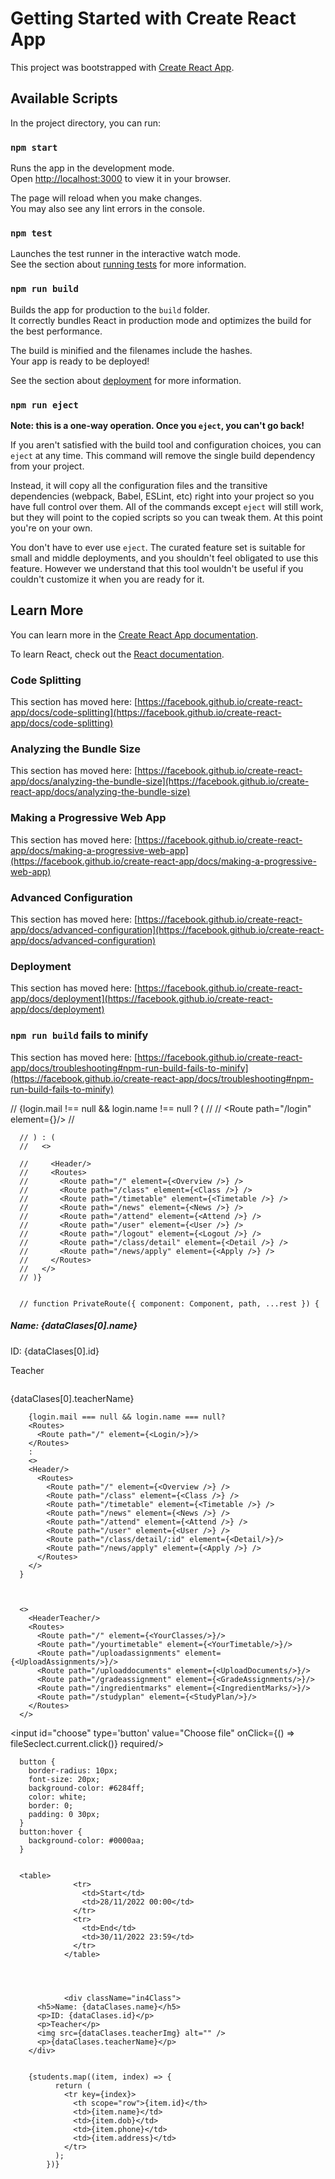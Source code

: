 # Getting Started with Create React App

This project was bootstrapped with [Create React App](https://github.com/facebook/create-react-app).

## Available Scripts

In the project directory, you can run:

### `npm start`

Runs the app in the development mode.\
Open [http://localhost:3000](http://localhost:3000) to view it in your browser.

The page will reload when you make changes.\
You may also see any lint errors in the console.

### `npm test`

Launches the test runner in the interactive watch mode.\
See the section about [running tests](https://facebook.github.io/create-react-app/docs/running-tests) for more information.

### `npm run build`

Builds the app for production to the `build` folder.\
It correctly bundles React in production mode and optimizes the build for the best performance.

The build is minified and the filenames include the hashes.\
Your app is ready to be deployed!

See the section about [deployment](https://facebook.github.io/create-react-app/docs/deployment) for more information.

### `npm run eject`

**Note: this is a one-way operation. Once you `eject`, you can't go back!**

If you aren't satisfied with the build tool and configuration choices, you can `eject` at any time. This command will remove the single build dependency from your project.

Instead, it will copy all the configuration files and the transitive dependencies (webpack, Babel, ESLint, etc) right into your project so you have full control over them. All of the commands except `eject` will still work, but they will point to the copied scripts so you can tweak them. At this point you're on your own.

You don't have to ever use `eject`. The curated feature set is suitable for small and middle deployments, and you shouldn't feel obligated to use this feature. However we understand that this tool wouldn't be useful if you couldn't customize it when you are ready for it.

## Learn More

You can learn more in the [Create React App documentation](https://facebook.github.io/create-react-app/docs/getting-started).

To learn React, check out the [React documentation](https://reactjs.org/).

### Code Splitting

This section has moved here: [https://facebook.github.io/create-react-app/docs/code-splitting](https://facebook.github.io/create-react-app/docs/code-splitting)

### Analyzing the Bundle Size

This section has moved here: [https://facebook.github.io/create-react-app/docs/analyzing-the-bundle-size](https://facebook.github.io/create-react-app/docs/analyzing-the-bundle-size)

### Making a Progressive Web App

This section has moved here: [https://facebook.github.io/create-react-app/docs/making-a-progressive-web-app](https://facebook.github.io/create-react-app/docs/making-a-progressive-web-app)

### Advanced Configuration

This section has moved here: [https://facebook.github.io/create-react-app/docs/advanced-configuration](https://facebook.github.io/create-react-app/docs/advanced-configuration)

### Deployment

This section has moved here: [https://facebook.github.io/create-react-app/docs/deployment](https://facebook.github.io/create-react-app/docs/deployment)

### `npm run build` fails to minify

This section has moved here: [https://facebook.github.io/create-react-app/docs/troubleshooting#npm-run-build-fails-to-minify](https://facebook.github.io/create-react-app/docs/troubleshooting#npm-run-build-fails-to-minify)



// {login.mail !== null && login.name !== null ? (
      //   <Routes>
      //     <Route path="/login" element={<Login/>}/>
      //   </Routes>
        
      // ) : (
      //   <>
          
      //     <Header/>
      //     <Routes>
      //       <Route path="/" element={<Overview />} />
      //       <Route path="/class" element={<Class />} />
      //       <Route path="/timetable" element={<Timetable />} />
      //       <Route path="/news" element={<News />} />
      //       <Route path="/attend" element={<Attend />} />
      //       <Route path="/user" element={<User />} />
      //       <Route path="/logout" element={<Logout />} />
      //       <Route path="/class/detail" element={<Detail />} />
      //       <Route path="/news/apply" element={<Apply />} />
      //     </Routes>
      //   </>
      // )}

      
      // function PrivateRoute({ component: Component, path, ...rest }) {
<!-- //   let userId = localStorage.getItem("id");
//   return <Route {...rest}
//     render={(props) => {
//       return userId !== null && userId !== "" ? <Component {...props} /> : <Redirect to={{
//         pathname: "/login"
//       }} />
//     }}>
//   </Route>
// } -->


<div className="in4Class">
          <h5>Name: {dataClases[0].name}</h5>
          <p>ID: {dataClases[0].id}</p>
          <p>Teacher</p>
          <img src={dataClases[0].teacherImg} alt="" />
          <p>{dataClases[0].teacherName}</p>
        </div>



        {login.mail === null && login.name === null?
        <Routes>
          <Route path="/" element={<Login/>}/>
        </Routes>
        :
        <>
        <Header/>
          <Routes>
            <Route path="/" element={<Overview />} />
            <Route path="/class" element={<Class />} />
            <Route path="/timetable" element={<Timetable />} />
            <Route path="/news" element={<News />} />
            <Route path="/attend" element={<Attend />} />
            <Route path="/user" element={<User />} />
            <Route path="/class/detail/:id" element={<Detail/>}/>
            <Route path="/news/apply" element={<Apply />} />
          </Routes>
        </>
      }



      <>
        <HeaderTeacher/>
        <Routes>
          <Route path="/" element={<YourClasses/>}/>
          <Route path="/yourtimetable" element={<YourTimetable/>}/>
          <Route path="/uploadassignments" element={<UploadAssignments/>}/>
          <Route path="/uploaddocuments" element={<UploadDocuments/>}/>
          <Route path="/gradeassignment" element={<GradeAssignments/>}/>
          <Route path="/ingredientmarks" element={<IngredientMarks/>}/>
          <Route path="/studyplan" element={<StudyPlan/>}/>
        </Routes>
      </>

    
<input id="choose" type='button' value="Choose file" onClick={() => fileSeclect.current.click()} required/>

      button {
        border-radius: 10px;
        font-size: 20px;
        background-color: #6284ff;
        color: white;
        border: 0;
        padding: 0 30px;
      }
      button:hover {
        background-color: #0000aa;
      }


      <table>
                  <tr>
                    <td>Start</td>
                    <td>28/11/2022 00:00</td>
                  </tr>
                  <tr>
                    <td>End</td>
                    <td>30/11/2022 23:59</td>
                  </tr>
                </table>




                <div className="in4Class">
          <h5>Name: {dataClases.name}</h5>
          <p>ID: {dataClases.id}</p>
          <p>Teacher</p>
          <img src={dataClases.teacherImg} alt="" />
          <p>{dataClases.teacherName}</p>
        </div>


        {students.map((item, index) => {
              return (
                <tr key={index}>
                  <th scope="row">{item.id}</th>
                  <td>{item.name}</td>
                  <td>{item.dob}</td>
                  <td>{item.phone}</td>
                  <td>{item.address}</td>
                </tr>
              );
            })}